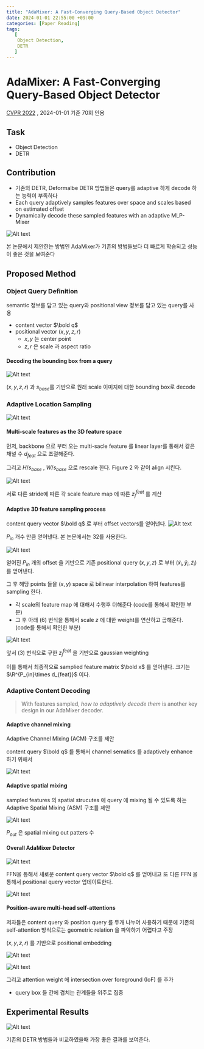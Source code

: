 ```yaml
---
title: "AdaMixer: A Fast-Converging Query-Based Object Detector"
date: 2024-01-01 22:55:00 +09:00
categories: [Paper Reading]
tags:
   [
    Object Detection,
    DETR
   ]
---   
```

# AdaMixer: A Fast-Converging Query-Based Object Detector
[CVPR 2022](https://alcherainc.atlassian.net/jira/software/c/projects/MLR/boards/158?selectedIssue=MLR-306)
, 2024-01-01 기준 70회 인용

## Task
- Object Detection
- DETR

## Contribution
- 기존의 DETR, Deformalbe DETR 방법들은 query를 adaptive 하게 decode 하는 능력이 부족하다
- Each query adaptively samples features over space and scales based on estimated offset
- Dynamically decode these sampled features with an adaptive MLP-Mixer
  
![Alt text](../assets/paper_imgs/adamixer/teaser.PNG)

본 논문에서 제안한는 방법인 AdaMixer가 기존의 방법들보다 더 빠르게 학습되고 성능이 좋은 것을 보여준다

## Proposed Method
### Object Query Definition
semantic 정보를 담고 있는 query와 positional view 정보를 담고 있는 query를 사용
- content vector $\bold q$
- positional vector $(x, y, z, r)$
  - $x, y$ 는 center point
  - $z, r$ 은 scale 과 aspect ratio
#### Decoding the bounding box from a query
![Alt text](../assets/paper_imgs/adamixer/eq1_2.PNG)

$(x, y, z, r)$ 과 $s_{base}$를 기반으로 원래 scale 이미지에 대한 bounding box로 decode

### Adaptive Location Sampling
![Alt text](../assets/paper_imgs/adamixer/overview_1.PNG)

#### Multi-scale features as the 3D feature space
먼저, backbone 으로 부터 오는 multi-sacle feature 를 linear layer를 통해서 같은 채널 수 $d_{feat}$ 으로 조절해준다. 

그리고 $H/s_{base}$ , $W/s_{base}$ 으로 rescale 한다. Figure 2 와 같이 align 시킨다.

![Alt text](../assets/paper_imgs/adamixer/eq3.PNG)

서로 다른 stride에 따른 각 scale feature map 에 따른 $z^{feat}_j$ 를 계산

#### Adaptive 3D feature sampling process
content query vector $\bold q$ 로 부터 offset vectors를 얻어낸다.
![Alt text](../assets/paper_imgs/adamixer/eq4.PNG)

$P_{in}$ 개수 만큼 얻어낸다. 본 논문에서는 32를 사용한다.

![Alt text](../assets/paper_imgs/adamixer/eq5.PNG)

얻어진 $P_{in}$ 개의 offset 을 기반으로 기존 positional query $(x, y, z)$ 로 부터 $(\tilde{x}_i, \tilde{y}_i, \tilde{z}_i)$ 를 얻어낸다.

그 후 해당 points 들을 $(x, y)$ space 로 bilinear interpolation 하여 features를 sampling 한다.
- 각 scale의 feature map 에 대해서 수행후 더해준다 (code를 통해서 확인한 부분)
- 그 후 아래 (6) 번식을 통해서 scale $z$ 에 대한 weight를 연산하고 곱해준다. (code를 통해서 확인한 부분)

![Alt text](../assets/paper_imgs/adamixer/eq6.PNG)

앞서 (3) 번식으로 구한 $z^{feat}_j$ 을 기반으로 gaussian weighting

이를 통해서 최종적으로 samplied feature matrix $\bold x$ 를 얻어낸다. 크기는 $\R^{P_{in}\times d_{feat}}$ 이다.

### Adaptive Content Decoding
> With features sampled, *how to adaptively decode them* is another key design in our AdaMixer decoder.

#### Adaptive channel mixing
Adaptive Channel Mixing (ACM) 구조를 제안

content query $\bold q$ 를 통해서 channel sematics 를 adaptively enhance 하기 위해서

![Alt text](../assets/paper_imgs/adamixer/eq7_8.PNG)


#### Adaptive spatial mixing
sampled features 의 spatial strucutes 에 query 에 mixing 될 수 있도록 하는 Adaptive Spatial Mixing (ASM) 구조를 제안

![Alt text](../assets/paper_imgs/adamixer/eq_9_10.PNG)

$P_{out}$ 은 spatial mixing out patters 수

#### Overall AdaMixer Detector
![Alt text](../assets/paper_imgs/adamixer/fig4.PNG)

FFN을 통해서 새로운 content query vector $\bold q$ 를 얻어내고 또 다른 FFN 을 통해서 positional query vector 업데이트한다.

![Alt text](../assets/paper_imgs/adamixer/eq_11_12.PNG)

#### Position-aware multi-head self-attentions
저자들은 content query 와 position query 를 두개 나누어 사용하기 때문에 기존의 self-attention 방식으로는 geometric relation 을 파악하기 어렵다고 주장

$(x, y, z, r)$ 를 기반으로 positional embedding

![Alt text](../assets/paper_imgs/adamixer/eq13.PNG)

![Alt text](../assets/paper_imgs/adamixer/IoF.PNG)

그리고 attention weight 에 intersection over foreground (IoF) 를 추가
- query box 들 간에 겹치는 관계들을 위주로 집중


## Experimental Results
![Alt text](../assets/paper_imgs/adamixer/experiments.png)

기존의 DETR 방법들과 비교하였을때 가장 좋은 결과를 보여준다.
<!-- <img src="../assets/paper_imgs/adamixer/experiments.png" height="100x" width="100px"> -->